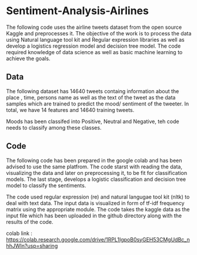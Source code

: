 # Sentiment-Analysis-Airlines
The following code uses the airline tweets dataset from the open source Kaggle and preprocesses it.  The objective of the work is to process the data using Natural language tool kit and  Regular expression libraries as well as develop a logistics regression model and decision tree model. The code required knowledge of data science as well as basic machine learning to achieve the goals.

## Data
The following dataset has 14640 tweets containg information about the place , time, persons name as well as the text of the tweet as the data samples which are trained to predict the mood/ sentiment of the tweeter. In total, we have 14 features and 14640 training tweets.

Moods has been classifed into Positive, Neutral and Negative, teh code needs to classify among these classes.

## Code
The following code has been prepared in the google colab and has been advised to use the same platfrom. The code starst with reading the data, visualizing the data and later on preprocessing it, to be fit for classification models. The last stage, develops a logistic classification and decision tree model to classify the sentiments.

The code used regular expression (re) and natural langugae tool kit (nltk) to deal with text data. The input data is visualized in form of tf-idf frequency matrix using the appropriate module.
The code takes the kaggle data as the input file which has been uploaded in the github directory along with the results of the code.  

colab link : https://colab.research.google.com/drive/1RPL1IgpoB0syGEH53CMgUdBc_nhhJWIn?usp=sharing






